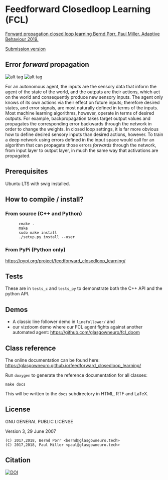 # Feedforward Closedloop Learning (FCL)

[Forward propagation closed loop learning
Bernd Porr, Paul Miller. Adaptive Behaviour 2019.](https://journals.sagepub.com/doi/10.1177/1059712319851070)

[Submission version](https://www.berndporr.me.uk/Porr_Miller_FCL_2019_Adaptive_Behaviour.pdf)

## Error _forward_ propagation

![alt tag](2.png)
![alt tag](1.png)

For an autonomous agent, the inputs are the sensory data that inform the agent of the state of the world, and the outputs are their actions, which act on the world and consequently produce new sensory inputs. The agent only knows of its own actions via their effect on future inputs; therefore desired states, and error signals, are most naturally defined in terms of the inputs. Most machine learning algorithms, however, operate in terms of desired outputs. For example, backpropagation takes target output values and propagates the corresponding error backwards through the network in order to change the weights. In closed loop settings, it is far more obvious how to define desired sensory inputs than desired actions, however. To train a deep network using errors defined in the input space would call for an algorithm that can propagate those errors _forwards_ through the network, from input layer to output layer, in much the same way that activations are propagated.

## Prerequisites

Ubuntu LTS with swig installed.


## How to compile / install?

### From source (C++ and Python)
```
      cmake .
      make
      sudo make install
      ./setup.py install --user
```

### From PyPi (Python only)

https://pypi.org/project/feedforward_closedloop_learning/

## Tests

These are in `tests_c` and `tests_py` to demonstrate both the C++ API and the python
API.

## Demos

   * A classic line follower demo in `linefollower/` and
   * our vizdoom demo where our FCL agent fights against another automated agent: https://github.com/glasgowneuro/fcl_doom

## Class reference

The online documentation can be found here: https://glasgowneuro.github.io/feedforward_closedloop_learning/

Run `doxygen` to generate the reference documentation for all classes:
```
make docs
```
This will be written to the `docs` subdirectory in HTML, RTF and LaTeX.

## License

GNU GENERAL PUBLIC LICENSE

Version 3, 29 June 2007

```
(C) 2017,2018, Bernd Porr <bernd@glasgowneuro.tech>
(C) 2017,2018, Paul Miller <paul@glasgowneuro.tech>
```
## Citation

[![DOI](https://zenodo.org/badge/DOI/10.5281/zenodo.1944837.svg)](https://doi.org/10.5281/zenodo.1944837)
